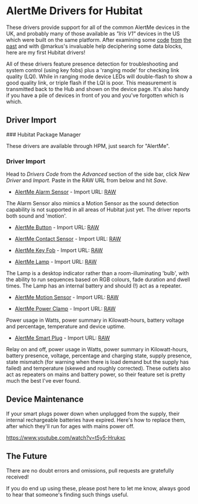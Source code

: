 # AlertMe Drivers for Hubitat

These drivers provide support for all of the common AlertMe devices in the UK, and probably many of those available as *"Iris V1"* devices in the US which were built on the same platform. After examining some [code](http://www.desert-home.com/search/label/Iris) [from](https://jeelabs.net/boards/6/topics/285?page=2) [the](https://forum.alertme.org.uk/viewtopic.php?f=4&t=97&start=20) [past](https://github.com/jamesleesaunders/PyAlertMe) and with @markus's invaluable help deciphering some data blocks, here are my first Hubitat drivers!

All of these drivers feature presence detection for troubleshooting and system control (using key fobs) plus a 'ranging mode' for checking link quality (LQI). While in ranging mode device LEDs will double-flash to show a good quality link, or triple flash if the LQI is poor. This measurement is transmitted back to the Hub and shown on the device page. It's also handy if you have a pile of devices in front of you and you've forgotten which is which.

## Driver Import

### Hubitat Package Manager

These drivers are available through HPM, just search for "AlertMe".

### Driver Import

Head to *Drivers Code* from the *Advanced* section of the side bar, click *New Driver* and *Import.* Paste in the RAW URL from below and hit *Save*.

- [AlertMe Alarm Sensor](https://github.com/birdslikewires/hubitat/blob/master/alertme/drivers/alertme_alarm.groovy) - Import URL: [RAW](https://raw.githubusercontent.com/birdslikewires/hubitat/master/alertme/drivers/alertme_alarm.groovy)

The Alarm Sensor also mimics a Motion Sensor as the sound detection capability is not supported in all areas of Hubitat just yet. The driver reports both sound and 'motion'.

- [AlertMe Button](https://github.com/birdslikewires/hubitat/blob/master/alertme/drivers/alertme_button.groovy) - Import URL: [RAW](https://raw.githubusercontent.com/birdslikewires/hubitat/master/alertme/drivers/alertme_button.groovy)

- [AlertMe Contact Sensor](https://github.com/birdslikewires/hubitat/blob/master/alertme/drivers/alertme_contact.groovy) - Import URL: [RAW](https://raw.githubusercontent.com/birdslikewires/hubitat/master/alertme/drivers/alertme_contact.groovy)

- [AlertMe Key Fob](https://github.com/birdslikewires/hubitat/blob/master/alertme/drivers/alertme_keyfob.groovy) - Import URL: [RAW](https://raw.githubusercontent.com/birdslikewires/hubitat/master/alertme/drivers/alertme_keyfob.groovy)

- [AlertMe Lamp](https://github.com/birdslikewires/hubitat/blob/master/alertme/drivers/alertme_lamp.groovy) - Import URL: [RAW](https://raw.githubusercontent.com/birdslikewires/hubitat/master/alertme/drivers/alertme_lamp.groovy)

The Lamp is a desktop indicator rather than a room-illuminating 'bulb', with the ability to run sequences based on RGB colours, fade duration and dwell times. The Lamp has an internal battery and should (!) act as a repeater.

- [AlertMe Motion Sensor](https://github.com/birdslikewires/hubitat/blob/master/alertme/drivers/alertme_motion.groovy) - Import URL: [RAW](https://raw.githubusercontent.com/birdslikewires/hubitat/master/alertme/drivers/alertme_motion.groovy)

- [AlertMe Power Clamp](https://github.com/birdslikewires/hubitat/blob/master/alertme/drivers/alertme_powerclamp.groovy) - Import URL: [RAW](https://raw.githubusercontent.com/birdslikewires/hubitat/master/alertme/drivers/alertme_powerclamp.groovy)

Power usage in Watts, power summary in Kilowatt-hours, battery voltage and percentage, temperature and device uptime.

- [AlertMe Smart Plug](https://github.com/birdslikewires/hubitat/blob/master/alertme/drivers/alertme_smartplug.groovy) - Import URL: [RAW](https://raw.githubusercontent.com/birdslikewires/hubitat/master/alertme/drivers/alertme_smartplug.groovy)

Relay on and off, power usage in Watts, power summary in Kilowatt-hours, battery presence, voltage, percentage and charging state, supply presence, state mismatch (for warning when there is load demand but the supply has failed) and temperature (skewed and roughly corrected). These outlets also act as repeaters on mains and battery power, so their feature set is pretty much the best I've ever found.

## Device Maintenance

If your smart plugs power down when unplugged from the supply, their internal rechargeable batteries have expired. Here's how to replace them, after which they'll run for ages with mains power off.

https://www.youtube.com/watch?v=t5y5-Hrukxc

## The Future

There are no doubt errors and omissions, pull requests are gratefully received!

If you do end up using these, please post here to let me know, always good to hear that someone's finding such things useful.
